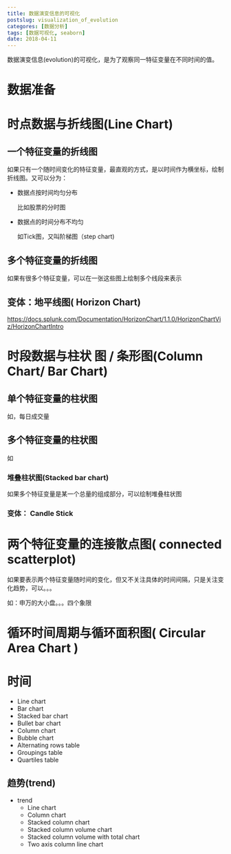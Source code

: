```yaml
---
title: 数据演变信息的可视化
postslug: visualization_of_evolution
categores: [数据分析]
tags: [数据可视化, seaborn]
date: 2018-04-11
---
```


数据演变信息(evolution)的可视化，是为了观察同一特征变量在不同时间的值。

# 数据准备

# 时点数据与折线图(Line Chart)

## 一个特征变量的折线图

如果只有一个随时间变化的特征变量，最直观的方式，是以时间作为横坐标，绘制折线图。又可以分为：

- 数据点按时间均匀分布

  比如股票的分时图

- 数据点的时间分布不均匀

  如Tick图，又叫阶梯图（step chart)

## 多个特征变量的折线图

如果有很多个特征变量，可以在一张这些图上绘制多个线段来表示

## 变体：地平线图( Horizon Chart)

https://docs.splunk.com/Documentation/HorizonChart/1.1.0/HorizonChartViz/HorizonChartIntro

# 时段数据与柱状 图 / 条形图(Column Chart/ Bar Chart)

## 单个特征变量的柱状图

如，每日成交量



## 多个特征变量的柱状图

如

### 堆叠柱状图(Stacked bar chart)

如果多个特征变量是某一个总量的组成部分，可以绘制堆叠柱状图

### 变体： Candle Stick


# 两个特征变量的连接散点图(  connected scatterplot)

如果要表示两个特征变量随时间的变化，但又不关注具体的时间间隔，只是关注变化趋势，可以。。。

如：申万的大小盘。。。四个象限


# 循环时间周期与循环面积图(  Circular Area Chart )



# 时间

  + Line chart
  + Bar chart
  + Stacked bar chart
  + Bullet bar chart
  + Column chart
  + Bubble chart
  + Alternating rows table
  + Groupings table
  + Quartiles table


## 趋势(trend)


- trend
  + Line chart
  + Column chart
  + Stacked column chart
  + Stacked column volume chart
  + Stacked column volume with total chart
  + Two axis column line chart
